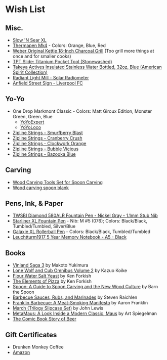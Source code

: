 # Wish List

## Misc.
* [Slow 'N Sear XL](https://abcbarbecue.com/product/slow-n-sear-xl/)
* [Thermapen Mk4](https://www.thermoworks.com/Thermapen-Mk4) - Colors: Orange, Blue, Red
* [Weber Original Kettle 18-Inch Charcoal Grill](http://a.co/d/2pym78o ) (Too grill more things at once and for smaller cooks)
* [TPT Slide: Titanium Pocket Tool (Stonewashed)](https://bigidesign.com/collections/pocket-tools/products/titanium-pocket-tool-slide)
* [Takeya Actives Insulated Stainless Water Bottled, 32oz, Blue (American Spirit Collection)](http://a.co/d/6IInQwT)
* [Radiant Light Mill - Solar Radiometer](http://www.thinkgeek.com/product/jjrm/?cpg=edm_101106875)
* [Anfield Street Sign - Liverpool FC](http://a.co/66FpduP)

## Yo-Yo
* One Drop Markmont Classic - Colors: Matt Giroux Edition, Monster Green, Green, Blue
  * [YoYoExpert](https://shop.yoyoexpert.com/collections/one-drop-yoyos/products/one-drop-markmont-classic-yoyo)
  * [YoYoLoco](https://yoyoloco.com/collections/one-drop/products/onedrop-markmont-classic-yoyo)
* [Zipline Strings - Smurfberry Blast](https://ziplinestrings.bigcartel.com/product/smurfberry-blast-slushy-edition)
* [Zipline Strings - Cranberry Crush](https://ziplinestrings.bigcartel.com/product/blood-orange-slushy-edition)
* [Zipline Strings - Clockwork Orange](https://ziplinestrings.bigcartel.com/product/clockwork-orange)
* [Zipline Strings - Bubble Vicious](https://ziplinestrings.bigcartel.com/product/bubble-vicious-v2-0-signature-edition)
* [Zipline Strings - Bazooka Blue](https://ziplinestrings.bigcartel.com/product/bazooka-blue)

## Carving
* [Wood Carving Tools Set for Spoon Carving](http://a.co/d/73eq5nx)
* [Wood carving spoon blank](http://a.co/d/9O1Nh0W)

## Pens, Ink, & Paper
* [TWSBI Diamond 580ALR Fountain Pen - Nickel Gray - 1.1mm Stub Nib](https://www.gouletpens.com/products/twsbi-diamond-580alr-fountain-pen-nickel-gray?variant=12830902222891)
* [Starliner XL Fountain Pen](http://karaskustoms.com/reaktor-line/starliner-xl.html) - Nib: M #5 (076); Colors: Black/Black, Tumbled/Tumbled, Silver/Blue
* [Galaxie XL Rollerball Pen](http://karaskustoms.com/reaktor-line/galaxie-xl.html) - Colors: Black/Black, Tumbled/Tumbled
* [Leuchtturm1917 5 Year Memory Notebook - A5 - Black](https://www.gouletpens.com/leuchtturm1917-some-lines-a-day-5-year-memory-notebook-a5-black/p/LT-343552)

## Books
* [Vinland Saga 3](http://a.co/d/iEHushD) by Makoto Yukimura
* [Lone Wolf and Cub Omnibus Volume 2](http://a.co/d/1tIaSqj) by Kazuo Koike
* [Flour Water Salt Yeast](http://a.co/1BA3DfE) by Ken Forkish
* [The Elements of Pizza](http://a.co/ffp59kb) by Ken Forkish
* [Spoon: A Guide to Spoon Carving and the New Wood Culture](http://a.co/d/c0yjLhV) by Barn the Spoon
* [Barbecue Sauces, Rubs, and Marinades](http://a.co/d/i5jOZv7) by Steven Raichlen
* [Franklin Barbecue: A Meat-Smoking Manifesto](http://a.co/d/9TE8NDS ) by Aaron Franklin
* [March (Trilogy Slipcase Set)](http://a.co/hM27i8d) by John Lewis
* [MetaMaus: A Look Inside a Modern Classic, Maus](http://a.co/9fPPbio) by Art Spiegelman
* [The Comic Book Story of Beer](http://a.co/goBCn4w)

## Gift Certificates
* Drunken Monkey Coffee
* [Amazon](http://www.amazon.com/gp/product/B00067L6TQ/ref=topnav_giftcert_gw)
